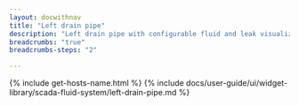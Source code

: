 ```yaml
---
layout: docwithnav
title: "Left drain pipe"
description: "Left drain pipe with configurable fluid and leak visualizations."
breadcrumbs: "true"
breadcrumbs-steps: "2"

---
```

{% include get-hosts-name.html %}
{% include docs/user-guide/ui/widget-library/scada-fluid-system/left-drain-pipe.md %}
